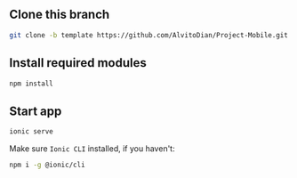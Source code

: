 ## Clone this branch
```bash
git clone -b template https://github.com/AlvitoDian/Project-Mobile.git
```

## Install required modules
```bash
npm install
```

## Start app
```bash
ionic serve
```
Make sure `Ionic CLI` installed, if you haven't:
```bash
npm i -g @ionic/cli
```
